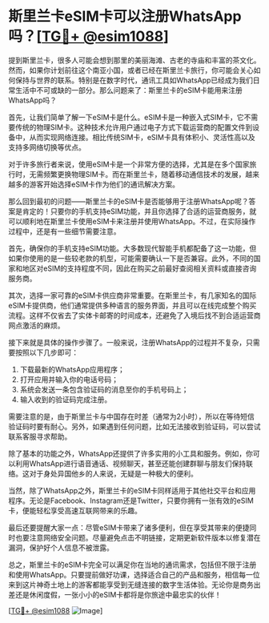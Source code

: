 # 斯里兰卡eSIM卡可以注册WhatsApp吗？[[TG💪+ @esim1088](https://t.me/s/esim1088)]

提到斯里兰卡，很多人可能会想到那里的美丽海滩、古老的寺庙和丰富的茶文化。然而，如果你计划前往这个南亚小国，或者已经在斯里兰卡旅行，你可能会关心如何保持与世界的联系。特别是在数字时代，通讯工具如WhatsApp已经成为我们日常生活中不可或缺的一部分。那么问题来了：斯里兰卡的eSIM卡能用来注册WhatsApp吗？

首先，让我们简单了解一下eSIM卡是什么。eSIM卡是一种嵌入式SIM卡，它不需要传统的物理SIM卡。这种技术允许用户通过电子方式下载运营商的配置文件到设备中，从而实现网络连接。相比传统SIM卡，eSIM卡具有体积小、灵活性高以及支持多网络切换等优点。

对于许多旅行者来说，使用eSIM卡是一个非常方便的选择，尤其是在多个国家旅行时，无需频繁更换物理SIM卡。而在斯里兰卡，随着移动通信技术的发展，越来越多的游客开始选择eSIM卡作为他们的通讯解决方案。

那么回到最初的问题——斯里兰卡的eSIM卡是否能够用于注册WhatsApp呢？答案是肯定的！只要你的手机支持eSIM功能，并且你选择了合适的运营商服务，就可以顺利地在斯里兰卡使用eSIM卡来注册并使用WhatsApp。不过，在实际操作过程中，还是有一些细节需要注意。

首先，确保你的手机支持eSIM功能。大多数现代智能手机都配备了这一功能，但如果你使用的是一些较老款的机型，可能需要确认一下是否兼容。此外，不同的国家和地区对eSIM的支持程度不同，因此在购买之前最好查阅相关资料或直接咨询服务商。

其次，选择一家可靠的eSIM卡供应商非常重要。在斯里兰卡，有几家知名的国际eSIM卡提供商，他们通常提供多种语言的服务界面，并且可以在线完成整个购买流程。这样不仅省去了实体卡邮寄的时间成本，还避免了入境后找不到合适运营商网点激活的麻烦。

接下来就是具体的操作步骤了。一般来说，注册WhatsApp的过程并不复杂，只需要按照以下几步即可：

1. 下载最新的WhatsApp应用程序；
2. 打开应用并输入你的电话号码；
3. 系统会发送一条包含验证码的消息至你的手机号码上；
4. 输入收到的验证码完成注册。

需要注意的是，由于斯里兰卡与中国存在时差（通常为2小时），所以在等待短信验证码时要有耐心。另外，如果遇到任何问题，比如无法接收到验证码，可以尝试联系客服寻求帮助。

除了基本的功能之外，WhatsApp还提供了许多实用的小工具和服务。例如，你可以利用WhatsApp进行语音通话、视频聊天，甚至还能创建群聊与朋友们保持联络。这对于身处异国他乡的人来说，无疑是一种极大的便利。

当然，除了WhatsApp之外，斯里兰卡的eSIM卡同样适用于其他社交平台和应用程序。无论是Facebook、Instagram还是Twitter，只要你拥有一张有效的eSIM卡，便能轻松享受高速互联网带来的乐趣。

最后还要提醒大家一点：尽管eSIM卡带来了诸多便利，但在享受其带来的便捷同时也要注意网络安全问题。尽量避免点击不明链接，定期更新软件版本以修复潜在漏洞，保护好个人信息不被泄露。

总之，斯里兰卡的eSIM卡完全可以满足你在当地的通讯需求，包括但不限于注册和使用WhatsApp。只要提前做好功课，选择适合自己的产品和服务，相信每一位来到这片神奇土地上的游客都能享受到无缝连接的数字生活体验。无论你是商务出差还是休闲度假，一张小小的eSIM卡都将是你旅途中最忠实的伙伴！

[[TG💪+ @esim1088](https://t.me/s/esim1088) ![Image](https://i.postimg.cc/4NQfJmqS/Snipaste-2025-05-13-00-14-12.png)]